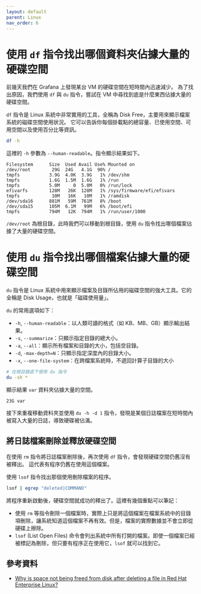 ```yaml
---
layout: default
parent: Linux
nav_order: 6
---
```


# 使用 `df` 指令找出哪個資料夾佔據大量的硬碟空間

前幾天我們在 Grafana 上發現某台 VM 的硬碟空間在短時間內迅速減少。
為了找出原因，我們使用 `df` 與 `du` 指令，嘗試在 VM 中尋找到底是什麼東西佔據大量的硬碟空間。

`df` 指令是 Linux 系統中非常實用的工具，全稱為 Disk Free，主要用來顯示檔案系統的磁碟空間使用狀況。
它可以告訴你每個掛載點的總容量、已使用空間、可用空間以及使用百分比等資訊。

```bash
df -h
```

這裡的 `-h` 參數為 `--human-readable`。指令顯示結果如下。

```text
Filesystem      Size  Used Avail Use% Mounted on
/dev/root        29G  24G   4.1G  90% /
tmpfs           3.9G  4.0K  3.9G   1% /dev/shm
tmpfs           1.6G  1.5M  1.6G   1% /run
tmpfs           5.0M     0  5.0M   0% /run/lock
efivarfs        128M   26K  128M   1% /sys/firmware/efi/efivars
tmpfs            10M   16K   10M   1% /ramdisk
/dev/sda16      881M   59M  761M   8% /boot
/dev/sda15      105M  6.1M   99M   6% /boot/efi
tmpfs           794M   12K  794M   1% /run/user/1000
```

`/dev/root` 為根目錄，此時我們可以移動到根目錄，使用 `du` 指令找出哪個檔案佔據了大量的硬碟空間。

# 使用 `du` 指令找出哪個檔案佔據大量的硬碟空間

`du` 指令是 Linux 系統中用來顯示檔案及目錄所佔用的磁碟空間的強大工具。它的全稱是 Disk Usage，也就是「磁碟使用量」。

`du` 的常用選項如下：

- `-h`, `--human-readable`：以人類可讀的格式（如 KB、MB、GB）顯示輸出結果。
- `-s`, `--summarize`：只顯示指定目錄的總大小。
- `-a`, `--all`：顯示所有檔案和目錄的大小，包括空目錄。
- `-d`, `-max-depth=N`：只顯示指定深度內的目錄大小。
- `-x`, `--one-file-system`：在跨檔案系統時，不遞回計算子目錄的大小

```bash
# 在根目錄底下使用 du 指令
du -sh *
```

顯示結果 `var` 資料夾佔據大量的空間。

```text
23G	var
```

接下來重複移動資料夾並使用 `du -h -d 1` 指令，發現是某個日誌檔案在短時間內被寫入大量的日誌，導致硬碟被佔滿。

## 將日誌檔案刪除並釋放硬碟空間

在使用 `rm` 指令將日誌檔案刪除後，再次使用 `df` 指令，會發現硬碟空間仍舊沒有被釋出。
這代表有程序仍舊在使用這個檔案。

使用 `lsof` 指令找出那個使用刪除檔案的程序。

```bash
lsof | egrep "deleted|COMMAND"
```

將程序重新啟動後，硬碟空間就成功的釋出了。這裡有幾個重點可以筆記：

- 使用 `rm` 等指令刪除一個檔案時，實際上只是將這個檔案在檔案系統中的目錄項刪除，讓系統知道這個檔案不再有效。但是，檔案的實際數據並不會立即從硬碟上擦除。
- `lsof` (List Open Files) 命令會列出系統中所有打開的檔案。即使一個檔案已經被標記為刪除，但只要有程序正在使用它，`lsof` 就可以找到它。

## 參考資料

- [Why is space not being freed from disk after deleting a file in Red Hat Enterprise Linux?](https://access.redhat.com/solutions/2316)
